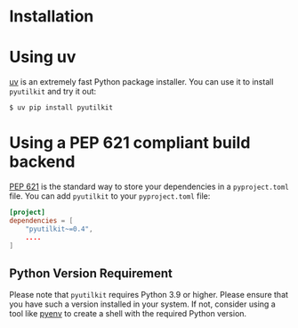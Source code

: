 # Installation

# Using uv

[uv] is an extremely fast Python package installer.
You can use it to install `pyutilkit` and try it out:

```console
$ uv pip install pyutilkit
```

# Using a PEP 621 compliant build backend

[PEP 621] is the standard way to store your dependencies in a `pyproject.toml` file.
You can add `pyutilkit` to your `pyproject.toml` file:

```toml
[project]
dependencies = [
    "pyutilkit~=0.4",
    ....
]
```

## Python Version Requirement

Please note that `pyutilkit` requires Python 3.9 or higher. Please ensure
that you have such a version installed in your system. If not,
consider using a tool like [pyenv] to create a shell with the required Python version.

[uv]: https://github.com/astral-sh/uv
[PEP 621]: https://peps.python.org/pep-0621/
[pyenv]: https://github.com/pyenv/pyenv
